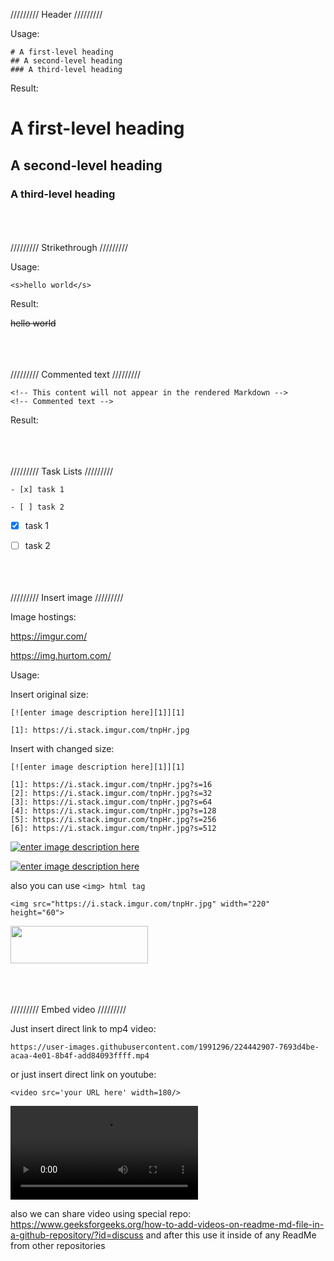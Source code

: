 ///////// Header /////////

Usage:

```
# A first-level heading
## A second-level heading
### A third-level heading
```

Result:

# A first-level heading
## A second-level heading
### A third-level heading





</br></br></br>///////// Strikethrough /////////

Usage:

```
<s>hello world</s>
```

Result:

<s>hello world</s>

</br></br></br>///////// Commented text /////////
```
<!-- This content will not appear in the rendered Markdown -->
<!-- Commented text -->
```
Result:
<!-- This content will not appear in the rendered Markdown -->


</br></br></br>///////// Task Lists /////////
```
- [x] task 1

- [ ] task 2
```

- [x] task 1

- [ ] task 2

</br></br></br>///////// Insert image /////////

Image hostings:

https://imgur.com/

https://img.hurtom.com/


Usage: 

Insert original size:

```
[![enter image description here][1]][1]

[1]: https://i.stack.imgur.com/tnpHr.jpg
```

Insert with changed size:

```
[![enter image description here][1]][1]

[1]: https://i.stack.imgur.com/tnpHr.jpg?s=16
[2]: https://i.stack.imgur.com/tnpHr.jpg?s=32
[3]: https://i.stack.imgur.com/tnpHr.jpg?s=64
[4]: https://i.stack.imgur.com/tnpHr.jpg?s=128
[5]: https://i.stack.imgur.com/tnpHr.jpg?s=256
[6]: https://i.stack.imgur.com/tnpHr.jpg?s=512
```

[![enter image description here][1]][1]

[![enter image description here][2]][2]

[1]: https://i.stack.imgur.com/tnpHr.jpg?s=64
[2]: https://i.stack.imgur.com/tnpHr.jpg?s=128


also you can use `<img> html tag`

```
<img src="https://i.stack.imgur.com/tnpHr.jpg" width="220" height="60">
```
<img src="https://i.stack.imgur.com/tnpHr.jpg" width="220" height="60">





</br></br></br>///////// Embed video /////////

Just insert direct link to mp4 video:

```
https://user-images.githubusercontent.com/1991296/224442907-7693d4be-acaa-4e01-8b4f-add84093ffff.mp4
```

or just insert direct link on youtube:

```
<video src='your URL here' width=180/>
```

<video src="https://drive.google.com/uc?export=download&id=1YBta3aHQGKrGPlgan5RLz-UZUqI7VwRg" type='video/mp4'></video>

also we can share video using special repo: https://www.geeksforgeeks.org/how-to-add-videos-on-readme-md-file-in-a-github-repository/?id=discuss 
and after this use it inside of any ReadMe from other repositories
